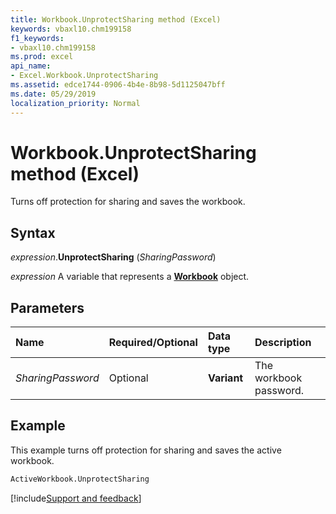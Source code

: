 ```yaml
---
title: Workbook.UnprotectSharing method (Excel)
keywords: vbaxl10.chm199158
f1_keywords:
- vbaxl10.chm199158
ms.prod: excel
api_name:
- Excel.Workbook.UnprotectSharing
ms.assetid: edce1744-0906-4b4e-8b98-5d1125047bff
ms.date: 05/29/2019
localization_priority: Normal
---
```



# Workbook.UnprotectSharing method (Excel)

Turns off protection for sharing and saves the workbook.


## Syntax

_expression_.**UnprotectSharing** (_SharingPassword_)

_expression_ A variable that represents a **[Workbook](Excel.Workbook.md)** object.


## Parameters

|Name|Required/Optional|Data type|Description|
|:-----|:-----|:-----|:-----|
| _SharingPassword_|Optional| **Variant**|The workbook password.|

## Example

This example turns off protection for sharing and saves the active workbook.

```vb
ActiveWorkbook.UnprotectSharing
```




[!include[Support and feedback](~/includes/feedback-boilerplate.md)]